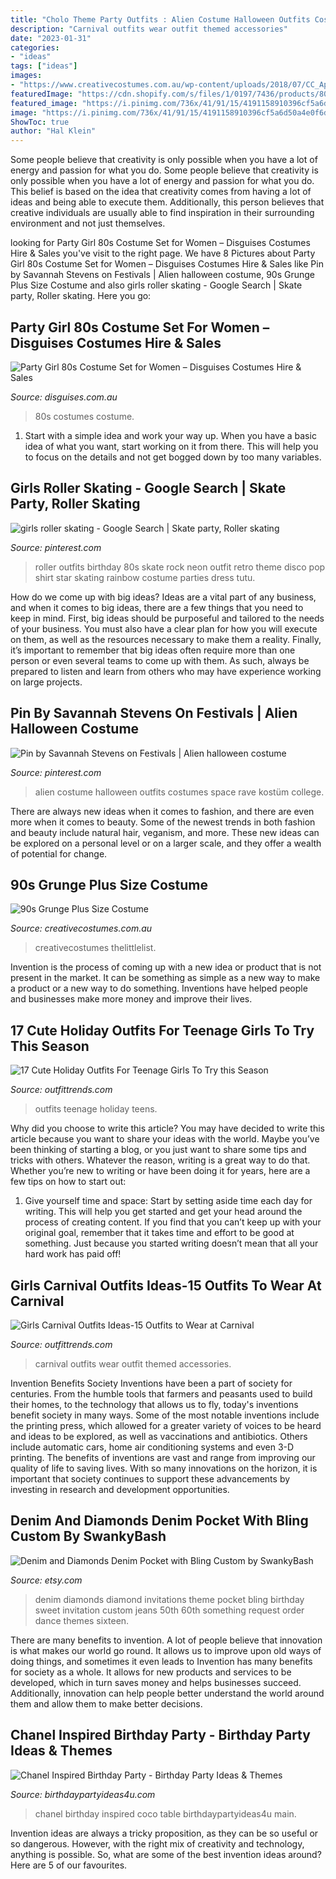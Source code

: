 ```yaml
---
title: "Cholo Theme Party Outfits : Alien Costume Halloween Outfits Costumes Space Rave Kostüm College"
description: "Carnival outfits wear outfit themed accessories"
date: "2023-01-31"
categories:
- "ideas"
tags: ["ideas"]
images:
- "https://www.creativecostumes.com.au/wp-content/uploads/2018/07/CC_April_18_052-768x1024.jpg"
featuredImage: "https://cdn.shopify.com/s/files/1/0197/7436/products/80s_Party_Girl_Costume_Set_for_Adults_1200x1200.jpg?v=1530269624"
featured_image: "https://i.pinimg.com/736x/41/91/15/4191158910396cf5a6d50a4e0f6dad7e--roller-disco-disco-party.jpg"
image: "https://i.pinimg.com/736x/41/91/15/4191158910396cf5a6d50a4e0f6dad7e--roller-disco-disco-party.jpg"
ShowToc: true
author: "Hal Klein"
---
```



Some people believe that creativity is only possible when you have a lot of energy and passion for what you do.
Some people believe that creativity is only possible when you have a lot of energy and passion for what you do. This belief is based on the idea that creativity comes from having a lot of ideas and being able to execute them. Additionally, this person believes that creative individuals are usually able to find inspiration in their surrounding environment and not just themselves.

	

		
looking for Party Girl 80s Costume Set for Women – Disguises Costumes Hire &amp; Sales you've visit to the right page. We have 8 Pictures about Party Girl 80s Costume Set for Women – Disguises Costumes Hire &amp; Sales like Pin by Savannah Stevens on Festivals | Alien halloween costume, 90s Grunge Plus Size Costume and also girls roller skating - Google Search | Skate party, Roller skating. Here you go:
		
    
## Party Girl 80s Costume Set For Women – Disguises Costumes Hire &amp; Sales

<img loading=lazy src="https://cdn.shopify.com/s/files/1/0197/7436/products/80s_Party_Girl_Costume_Set_for_Adults_1200x1200.jpg?v=1530269624" onerror="this.onerror=null;this.src='https://tse3.mm.bing.net/th?id=OIP.8JbEf1xqVaapEun-C9w6GgHaQZ&amp;pid=15.1';" alt="Party Girl 80s Costume Set for Women – Disguises Costumes Hire &amp; Sales">

_Source: disguises.com.au_

>80s costumes costume. 

	

1. Start with a simple idea and work your way up. When you have a basic idea of what you want, start working on it from there. This will help you to focus on the details and not get bogged down by too many variables.

    
## Girls Roller Skating - Google Search | Skate Party, Roller Skating

<img loading=lazy src="https://i.pinimg.com/736x/41/91/15/4191158910396cf5a6d50a4e0f6dad7e--roller-disco-disco-party.jpg" onerror="this.onerror=null;this.src='https://tse2.mm.bing.net/th?id=OIP.FFo1EOy7lq-ECbJHG2uVygHaKS&amp;pid=15.1';" alt="girls roller skating - Google Search | Skate party, Roller skating">

_Source: pinterest.com_

>roller outfits birthday 80s skate rock neon outfit retro theme disco pop shirt star skating rainbow costume parties dress tutu. 

	

How do we come up with big ideas?
Ideas are a vital part of any business, and when it comes to big ideas, there are a few things that you need to keep in mind. First, big ideas should be purposeful and tailored to the needs of your business. You must also have a clear plan for how you will execute on them, as well as the resources necessary to make them a reality. Finally, it’s important to remember that big ideas often require more than one person or even several teams to come up with them. As such, always be prepared to listen and learn from others who may have experience working on large projects.

    
## Pin By Savannah Stevens On Festivals | Alien Halloween Costume

<img loading=lazy src="https://i.pinimg.com/736x/54/10/27/54102729c13dd655bafe8d3f4f875977.jpg" onerror="this.onerror=null;this.src='https://tse1.mm.bing.net/th?id=OIP.1-FNDOWmw0A1SHh-qyAUYwHaNJ&amp;pid=15.1';" alt="Pin by Savannah Stevens on Festivals | Alien halloween costume">

_Source: pinterest.com_

>alien costume halloween outfits costumes space rave kostüm college. 

	

There are always new ideas when it comes to fashion, and there are even more when it comes to beauty. Some of the newest trends in both fashion and beauty include natural hair, veganism, and more. These new ideas can be explored on a personal level or on a larger scale, and they offer a wealth of potential for change.

    
## 90s Grunge Plus Size Costume

<img loading=lazy src="https://www.creativecostumes.com.au/wp-content/uploads/2018/07/CC_April_18_052-768x1024.jpg" onerror="this.onerror=null;this.src='https://tse2.mm.bing.net/th?id=OIP.ByryrCbrOrgF1koEa2_aYAHaJ4&amp;pid=15.1';" alt="90s Grunge Plus Size Costume">

_Source: creativecostumes.com.au_

>creativecostumes thelittlelist. 

	

Invention is the process of coming up with a new idea or product that is not present in the market. It can be something as simple as a new way to make a product or a new way to do something. Inventions have helped people and businesses make more money and improve their lives.

    
## 17 Cute Holiday Outfits For Teenage Girls To Try This Season

<img loading=lazy src="https://www.outfittrends.com/wp-content/uploads/2014/12/shinny-outfits-for-teens.jpg" onerror="this.onerror=null;this.src='https://tse3.mm.bing.net/th?id=OIP.rgHAeyvN8i0ngnQh2jcbUwAAAA&amp;pid=15.1';" alt="17 Cute Holiday Outfits For Teenage Girls To Try this Season">

_Source: outfittrends.com_

>outfits teenage holiday teens. 

	

Why did you choose to write this article?
You may have decided to write this article because you want to share your ideas with the world. Maybe you’ve been thinking of starting a blog, or you just want to share some tips and tricks with others. Whatever the reason, writing is a great way to do that. Whether you’re new to writing or have been doing it for years, here are a few tips on how to start out:
1. Give yourself time and space: Start by setting aside time each day for writing. This will help you get started and get your head around the process of creating content. If you find that you can’t keep up with your original goal, remember that it takes time and effort to be good at something. Just because you started writing doesn’t mean that all your hard work has paid off!


    
## Girls Carnival Outfits Ideas-15 Outfits To Wear At Carnival

<img loading=lazy src="https://www.outfittrends.com/wp-content/uploads/2015/02/carnival-outfit.jpg" onerror="this.onerror=null;this.src='https://tse4.mm.bing.net/th?id=OIP.QkISmyKgEzkXytYyDKzy1gHaLH&amp;pid=15.1';" alt="Girls Carnival Outfits Ideas-15 Outfits to Wear at Carnival">

_Source: outfittrends.com_

>carnival outfits wear outfit themed accessories. 

	

Invention Benefits Society
Inventions have been a part of society for centuries. From the humble tools that farmers and peasants used to build their homes, to the technology that allows us to fly, today's inventions benefit society in many ways. 
Some of the most notable inventions include the printing press, which allowed for a greater variety of voices to be heard and ideas to be explored, as well as vaccinations and antibiotics. Others include automatic cars, home air conditioning systems and even 3-D printing. 
The benefits of inventions are vast and range from improving our quality of life to saving lives. With so many innovations on the horizon, it is important that society continues to support these advancements by investing in research and development opportunities.

    
## Denim And Diamonds Denim Pocket With Bling Custom By SwankyBash

<img loading=lazy src="https://img0.etsystatic.com/005/0/6994281/il_fullxfull.469608904_bkq5.jpg" onerror="this.onerror=null;this.src='https://tse2.mm.bing.net/th?id=OIP.qdXL9QNL7tVB82yquah1-gHaGH&amp;pid=15.1';" alt="Denim and Diamonds Denim Pocket with Bling Custom by SwankyBash">

_Source: etsy.com_

>denim diamonds diamond invitations theme pocket bling birthday sweet invitation custom jeans 50th 60th something request order dance themes sixteen. 

	

There are many benefits to invention. A lot of people believe that innovation is what makes our world go round. It allows us to improve upon old ways of doing things, and sometimes it even leads to
Invention has many benefits for society as a whole. It allows for new products and services to be developed, which in turn saves money and helps businesses succeed. Additionally, innovation can help people better understand the world around them and allow them to make better decisions.

    
## Chanel Inspired Birthday Party - Birthday Party Ideas &amp; Themes

<img loading=lazy src="http://i1.wp.com/www.birthdaypartyideas4u.com/wp-content/uploads/2015/12/COCO-Chanel-inspired-birthday-party-main-table.jpg" onerror="this.onerror=null;this.src='https://tse3.mm.bing.net/th?id=OIP.0JLhtFl6pXbGQN6hUUCkrQHaJ4&amp;pid=15.1';" alt="Chanel Inspired Birthday Party - Birthday Party Ideas &amp; Themes">

_Source: birthdaypartyideas4u.com_

>chanel birthday inspired coco table birthdaypartyideas4u main. 

	

Invention ideas are always a tricky proposition, as they can be so useful or so dangerous. However, with the right mix of creativity and technology, anything is possible. So, what are some of the best invention ideas around? Here are 5 of our favourites.

